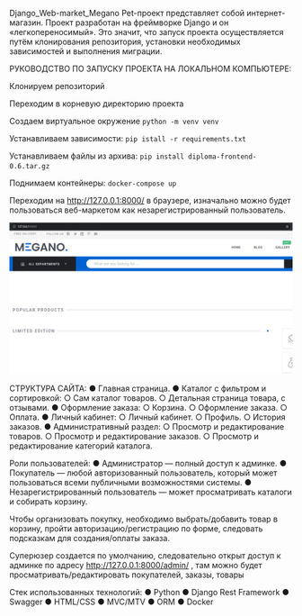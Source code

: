 Django_Web-market_Megano
Pet-проект представляет собой интернет-магазин.
Проект разработан на фреймворке Django и он «легкопереносимый». Это значит, что запуск проекта осуществляется путём
клонирования репозитория, установки необходимых зависимостей и выполнения миграции.

РУКОВОДСТВО ПО ЗАПУСКУ ПРОЕКТА НА ЛОКАЛЬНОМ КОМПЬЮТЕРЕ:

Клонируем репозиторий

Переходим в корневую директорию проекта

Создаем виртуальное окружение
`python -m venv venv`

Устанавливаем зависимости: `pip istall -r requirements.txt`

Устанавливаем файлы из архива: `pip install diploma-frontend-0.6.tar.gz`

Поднимаем контейнеры: ``docker-compose up``

Переходим на http://127.0.0.1:8000/ в
браузере, изначально можно будет пользоваться веб-маркетом как незарегистрированный пользователь.

![img.png](img.png)

СТРУКТУРА САЙТА:
● Главная страница.
● Каталог с фильтром и сортировкой:
  ○ Сам каталог товаров.
  ○ Детальная страница товара, с отзывами.
● Оформление заказа:
  ○ Корзина.
  ○ Оформление заказа.
  ○ Оплата.
● Личный кабинет:
  ○ Личный кабинет.
  ○ Профиль.
  ○ История заказов.
● Административный раздел:
  ○ Просмотр и редактирование товаров.
  ○ Просмотр и редактирование заказов.
  ○ Просмотр и редактирование категорий каталога.

Роли пользователей:
● Администратор — полный доступ к админке.
● Покупатель — любой авторизованный пользователь, который может пользоваться всеми публичными возможностями системы.
● Незарегистрированный пользователь — может просматривать каталоги и собирать корзину.

Чтобы организовать покупку, необходимо выбрать/добавить товар в корзину, пройти авторизацию/регистрацию по форме,
следовать подсказкам для создания/оплаты заказа.

Суперюзер создается по умолчанию, следовательно открыт доступ к админке по адресу http://127.0.0.1:8000/admin/ , там можно будет
просматривать/редактировать покупателей, заказы, товары

Стек использованных технологий:
● Python
● Django Rest Framework
● Swagger
● HTML/CSS
● MVC/MTV
● ORM
● Docker
